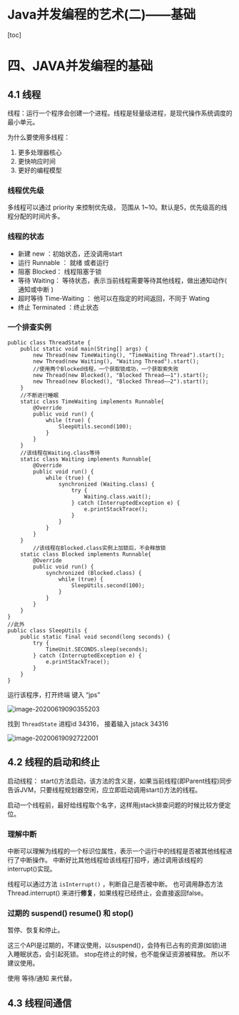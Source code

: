 # Java并发编程的艺术(二)——基础

[toc]

# 四、JAVA并发编程的基础

## 4.1 线程

线程：运行一个程序会创建一个进程。线程是轻量级进程，是现代操作系统调度的最小单元。

为什么要使用多线程：

1. 更多处理器核心
2. 更快响应时间
3. 更好的编程模型

### 线程优先级

多线程可以通过 priority 来控制优先级， 范围从 1~10。默认是5，优先级高的线程分配的时间片多。

### 线程的状态

- 新建 new     ：初始状态，还没调用start
- 运行 Runnable ： 就绪 或者运行
- 阻塞 Blocked：   线程阻塞于锁
- 等待 Waiting：  等待状态，表示当前线程需要等待其他线程，做出通知动作( 通知或中断 )
- 超时等待  Time-Waiting ： 他可以在指定的时间返回，不同于 Wating
- 终止  Terminated ：终止状态

### 一个排查实例

 

```
public class ThreadState {
    public static void main(String[] args) {
        new Thread(new TimeWaiting(), "TimeWaiting Thread").start();
        new Thread(new Waiting(), "Waiting Thread").start();
        //使用两个Blocked线程，一个获取锁成功，一个获取索失败
        new Thread(new Blocked(), "Blocked Thread——1").start();
        new Thread(new Blocked(), "Blocked Thread——2").start();
    }
    //不断进行睡眠
    static class TimeWaiting implements Runnable{
        @Override
        public void run() {
            while (true) {
                SleepUtils.second(100);
            }
        }
    }
    //该线程在Waiting.class等待
    static class Waiting implements Runnable{
        @Override
        public void run() {
            while (true) {
                synchronized (Waiting.class) {
                    try {
                        Waiting.class.wait();
                    } catch (InterruptedException e) {
                        e.printStackTrace();
                    }
                }
            }
        }
    }
        //该线程在Blocked.class实例上加锁后，不会释放锁
    static class Blocked implements Runnable{
        @Override
        public void run() {
            synchronized (Blocked.class) {
                while (true) {
                    SleepUtils.second(100);
                }
            }
        }
    }
}
//此外
public class SleepUtils {
    public static final void second(long seconds) {
        try {
            TimeUnit.SECONDS.sleep(seconds);
        } catch (InterruptedException e) {
            e.printStackTrace();
        }
    }
}
```

运行该程序，打开终端  键入 “jps”

![image-20200619090355203](https://tva1.sinaimg.cn/large/007S8ZIlly1gfxbn0hijpj30rk07qadr.jpg)

找到 `ThreadState`  进程id 34316， 接着输入  jstack 34316

![image-20200619092722001](https://tva1.sinaimg.cn/large/007S8ZIlly1gfxcbdw8k1j31b20u07wj.jpg)

## 4.2 线程的启动和终止

启动线程： start()方法启动，该方法的含义是，如果当前线程(即Parent线程)同步告诉JVM，只要线程规划器空闲，应立即启动调用start()方法的线程。

启动一个线程前，最好给线程取个名字，这样用jstack排查问题的时候比较方便定位。

### 理解中断

中断可以理解为线程的一个标识位属性，表示一个运行中的线程是否被其他线程进行了中断操作。 中断好比其他线程给该线程打招呼，通过调用该线程的 interrupt()实现。

线程可以通过方法 `isInterrupt()` ，判断自己是否被中断。 也可调用静态方法 Thread.interrupt() 来进行**修复**，如果线程已经终止，会直接返回false。

### 过期的 suspend()  resume() 和 stop()

暂停、恢复和停止。 

这三个API是过期的，不建议使用，以suspend()，会持有已占有的资源(如锁)进入睡眠状态，会引起死锁。    stop在终止的时候，也不能保证资源被释放。 所以不建议使用。

使用 等待/通知 来代替。

## 4.3 线程间通信